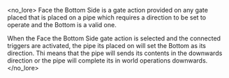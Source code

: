 <no_lore>
Face the Bottom Side is a gate action provided on any gate placed that is placed on a pipe which requires a direction to be set to operate and the Bottom is a valid one.

When the Face the Bottom Side gate action is selected and the connected triggers are activated, the pipe its placed on will set the Bottom as its direction.
Thi means that the pipe will sends its contents in the downwards direction or the pipe will complete its in world operations downwards.
</no_lore>